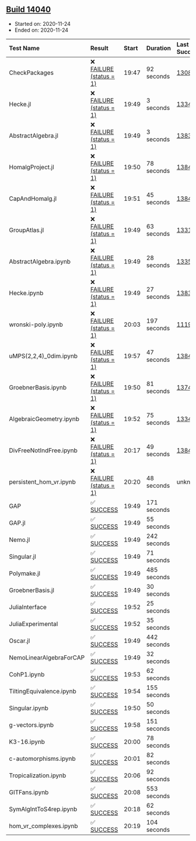 ## [Build 14040](https://oscarci.mathematik.uni-kl.de/job/oscar/14040/)

* Started on: 2020-11-24
* Ended on: 2020-11-24

| Test Name    | Result | Start | Duration | Last Success | First Failure |
|:-------------|:-------|:------|:---------|:-------------|:--------------|
| CheckPackages | ❌ [FAILURE (status = 1)](https://oscarci.mathematik.uni-kl.de/job/oscar/14040/artifact/logs/build-14040/CheckPackages.log) | 19:47 | 92 seconds | [13085](https://oscarci.mathematik.uni-kl.de/job/oscar/13085/) | [13086](https://oscarci.mathematik.uni-kl.de/job/oscar/13086/) |
| Hecke.jl | ❌ [FAILURE (status = 1)](https://oscarci.mathematik.uni-kl.de/job/oscar/14040/artifact/logs/build-14040/Hecke.jl.log) | 19:49 | 3 seconds | [13341](https://oscarci.mathematik.uni-kl.de/job/oscar/13341/) | [13342](https://oscarci.mathematik.uni-kl.de/job/oscar/13342/) |
| AbstractAlgebra.jl | ❌ [FAILURE (status = 1)](https://oscarci.mathematik.uni-kl.de/job/oscar/14040/artifact/logs/build-14040/AbstractAlgebra.jl.log) | 19:49 | 3 seconds | [13837](https://oscarci.mathematik.uni-kl.de/job/oscar/13837/) | [13838](https://oscarci.mathematik.uni-kl.de/job/oscar/13838/) |
| HomalgProject.jl | ❌ [FAILURE (status = 1)](https://oscarci.mathematik.uni-kl.de/job/oscar/14040/artifact/logs/build-14040/HomalgProject.jl.log) | 19:50 | 78 seconds | [13845](https://oscarci.mathematik.uni-kl.de/job/oscar/13845/) | [13846](https://oscarci.mathematik.uni-kl.de/job/oscar/13846/) |
| CapAndHomalg.jl | ❌ [FAILURE (status = 1)](https://oscarci.mathematik.uni-kl.de/job/oscar/14040/artifact/logs/build-14040/CapAndHomalg.jl.log) | 19:51 | 45 seconds | [13845](https://oscarci.mathematik.uni-kl.de/job/oscar/13845/) | [13846](https://oscarci.mathematik.uni-kl.de/job/oscar/13846/) |
| GroupAtlas.jl | ❌ [FAILURE (status = 1)](https://oscarci.mathematik.uni-kl.de/job/oscar/14040/artifact/logs/build-14040/GroupAtlas.jl.log) | 19:49 | 63 seconds | [13311](https://oscarci.mathematik.uni-kl.de/job/oscar/13311/) | [13312](https://oscarci.mathematik.uni-kl.de/job/oscar/13312/) |
| AbstractAlgebra.ipynb | ❌ [FAILURE (status = 1)](https://oscarci.mathematik.uni-kl.de/job/oscar/14040/artifact/logs/build-14040/AbstractAlgebra.ipynb.log) | 19:49 | 28 seconds | [13355](https://oscarci.mathematik.uni-kl.de/job/oscar/13355/) | [13356](https://oscarci.mathematik.uni-kl.de/job/oscar/13356/) |
| Hecke.ipynb | ❌ [FAILURE (status = 1)](https://oscarci.mathematik.uni-kl.de/job/oscar/14040/artifact/logs/build-14040/Hecke.ipynb.log) | 19:49 | 27 seconds | [13837](https://oscarci.mathematik.uni-kl.de/job/oscar/13837/) | [13838](https://oscarci.mathematik.uni-kl.de/job/oscar/13838/) |
| wronski-poly.ipynb | ❌ [FAILURE (status = 1)](https://oscarci.mathematik.uni-kl.de/job/oscar/14040/artifact/logs/build-14040/wronski-poly.ipynb.log) | 20:03 | 197 seconds | [11192](https://oscarci.mathematik.uni-kl.de/job/oscar/11192/) | [11193](https://oscarci.mathematik.uni-kl.de/job/oscar/11193/) |
| uMPS(2,2,4)_0dim.ipynb | ❌ [FAILURE (status = 1)](https://oscarci.mathematik.uni-kl.de/job/oscar/14040/artifact/logs/build-14040/uMPS-2-2-4-_0dim.ipynb.log) | 19:57 | 47 seconds | [13841](https://oscarci.mathematik.uni-kl.de/job/oscar/13841/) | [13842](https://oscarci.mathematik.uni-kl.de/job/oscar/13842/) |
| GroebnerBasis.ipynb | ❌ [FAILURE (status = 1)](https://oscarci.mathematik.uni-kl.de/job/oscar/14040/artifact/logs/build-14040/GroebnerBasis.ipynb.log) | 19:50 | 81 seconds | [13748](https://oscarci.mathematik.uni-kl.de/job/oscar/13748/) | [13749](https://oscarci.mathematik.uni-kl.de/job/oscar/13749/) |
| AlgebraicGeometry.ipynb | ❌ [FAILURE (status = 1)](https://oscarci.mathematik.uni-kl.de/job/oscar/14040/artifact/logs/build-14040/AlgebraicGeometry.ipynb.log) | 19:52 | 75 seconds | [13341](https://oscarci.mathematik.uni-kl.de/job/oscar/13341/) | [13342](https://oscarci.mathematik.uni-kl.de/job/oscar/13342/) |
| DivFreeNotIndFree.ipynb | ❌ [FAILURE (status = 1)](https://oscarci.mathematik.uni-kl.de/job/oscar/14040/artifact/logs/build-14040/DivFreeNotIndFree.ipynb.log) | 20:17 | 49 seconds | [13845](https://oscarci.mathematik.uni-kl.de/job/oscar/13845/) | [13846](https://oscarci.mathematik.uni-kl.de/job/oscar/13846/) |
| persistent_hom_vr.ipynb | ❌ [FAILURE (status = 1)](https://oscarci.mathematik.uni-kl.de/job/oscar/14040/artifact/logs/build-14040/persistent_hom_vr.ipynb.log) | 20:20 | 48 seconds | unknown | unknown |
| GAP | ✅ [SUCCESS](https://oscarci.mathematik.uni-kl.de/job/oscar/14040/artifact/logs/build-14040/GAP.log) | 19:49 | 171 seconds |  |  |
| GAP.jl | ✅ [SUCCESS](https://oscarci.mathematik.uni-kl.de/job/oscar/14040/artifact/logs/build-14040/GAP.jl.log) | 19:49 | 55 seconds |  |  |
| Nemo.jl | ✅ [SUCCESS](https://oscarci.mathematik.uni-kl.de/job/oscar/14040/artifact/logs/build-14040/Nemo.jl.log) | 19:49 | 242 seconds |  |  |
| Singular.jl | ✅ [SUCCESS](https://oscarci.mathematik.uni-kl.de/job/oscar/14040/artifact/logs/build-14040/Singular.jl.log) | 19:49 | 71 seconds |  |  |
| Polymake.jl | ✅ [SUCCESS](https://oscarci.mathematik.uni-kl.de/job/oscar/14040/artifact/logs/build-14040/Polymake.jl.log) | 19:49 | 485 seconds |  |  |
| GroebnerBasis.jl | ✅ [SUCCESS](https://oscarci.mathematik.uni-kl.de/job/oscar/14040/artifact/logs/build-14040/GroebnerBasis.jl.log) | 19:49 | 30 seconds |  |  |
| JuliaInterface | ✅ [SUCCESS](https://oscarci.mathematik.uni-kl.de/job/oscar/14040/artifact/logs/build-14040/JuliaInterface.log) | 19:52 | 25 seconds |  |  |
| JuliaExperimental | ✅ [SUCCESS](https://oscarci.mathematik.uni-kl.de/job/oscar/14040/artifact/logs/build-14040/JuliaExperimental.log) | 19:52 | 35 seconds |  |  |
| Oscar.jl | ✅ [SUCCESS](https://oscarci.mathematik.uni-kl.de/job/oscar/14040/artifact/logs/build-14040/Oscar.jl.log) | 19:49 | 442 seconds |  |  |
| NemoLinearAlgebraForCAP | ✅ [SUCCESS](https://oscarci.mathematik.uni-kl.de/job/oscar/14040/artifact/logs/build-14040/NemoLinearAlgebraForCAP.log) | 19:49 | 32 seconds |  |  |
| CohP1.ipynb | ✅ [SUCCESS](https://oscarci.mathematik.uni-kl.de/job/oscar/14040/artifact/logs/build-14040/CohP1.ipynb.log) | 19:53 | 62 seconds |  |  |
| TiltingEquivalence.ipynb | ✅ [SUCCESS](https://oscarci.mathematik.uni-kl.de/job/oscar/14040/artifact/logs/build-14040/TiltingEquivalence.ipynb.log) | 19:54 | 155 seconds |  |  |
| Singular.ipynb | ✅ [SUCCESS](https://oscarci.mathematik.uni-kl.de/job/oscar/14040/artifact/logs/build-14040/Singular.ipynb.log) | 19:50 | 50 seconds |  |  |
| g-vectors.ipynb | ✅ [SUCCESS](https://oscarci.mathematik.uni-kl.de/job/oscar/14040/artifact/logs/build-14040/g-vectors.ipynb.log) | 19:58 | 151 seconds |  |  |
| K3-16.ipynb | ✅ [SUCCESS](https://oscarci.mathematik.uni-kl.de/job/oscar/14040/artifact/logs/build-14040/K3-16.ipynb.log) | 20:00 | 78 seconds |  |  |
| c-automorphisms.ipynb | ✅ [SUCCESS](https://oscarci.mathematik.uni-kl.de/job/oscar/14040/artifact/logs/build-14040/c-automorphisms.ipynb.log) | 20:01 | 82 seconds |  |  |
| Tropicalization.ipynb | ✅ [SUCCESS](https://oscarci.mathematik.uni-kl.de/job/oscar/14040/artifact/logs/build-14040/Tropicalization.ipynb.log) | 20:06 | 92 seconds |  |  |
| GITFans.ipynb | ✅ [SUCCESS](https://oscarci.mathematik.uni-kl.de/job/oscar/14040/artifact/logs/build-14040/GITFans.ipynb.log) | 20:08 | 553 seconds |  |  |
| SymAlgIntToS4rep.ipynb | ✅ [SUCCESS](https://oscarci.mathematik.uni-kl.de/job/oscar/14040/artifact/logs/build-14040/SymAlgIntToS4rep.ipynb.log) | 20:18 | 62 seconds |  |  |
| hom_vr_complexes.ipynb | ✅ [SUCCESS](https://oscarci.mathematik.uni-kl.de/job/oscar/14040/artifact/logs/build-14040/hom_vr_complexes.ipynb.log) | 20:19 | 104 seconds |  |  |

